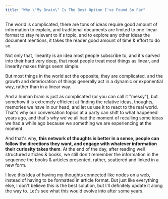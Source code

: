 ```yaml
---
title: "Why \"My Brain\" Is The Best Option I've Found So Far"
---
```


The world is complicated, there are tons of ideas require good amount of information to explain, and traditional documents are limited to one linear format to stay relevant to it's topic, and to explore any other ideas the document mentions, it takes the reader good amount of time & effort to do so.

Not only that, linearity is an idea most people subscribe to, and it's carved into their hard very deep, that most people treat most things as linear, and linearity makes things seem simple.

But most things in the world act the opposite, they are complicated, and the growth and deterioration of things generally act in a dynamic or exponential way, rather than in a linear way.

And a human brain is just as complicated (or you can call it "messy"), but somehow it is extremely efficient at finding the relative ideas, thoughts, memories we have in our head, and let us use it to react to the real world. That's why our conversation topics at a party can shift to what happened years ago, and that's why we've all had the moment of recalling some ideas we had a while ago because we something we are experiencing at the moment.

And that's why, **this network of thoughts is better in a sense, people can follow the directions they want, and engage with whatever information their curiosity takes them**. At the end of the day, after reading well structured articles & books, we still don't remember the information in the sequence the books & articles presented, rather, scattered and linked in a new form.


I love this idea of having my thoughts connected like nodes on a web, instead of having to be formatted in article format. But just like everything else, I don't believe this is the best solution, but I'll definitely update it along the way to. Let's see what this would evolve into after some years.
